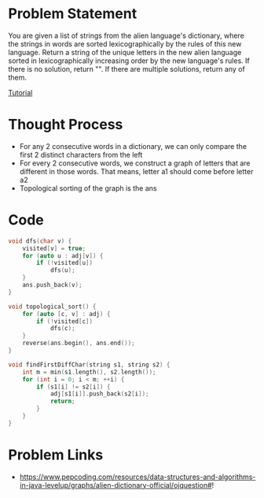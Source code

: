 # Problem Statement

You are given a list of strings from the alien language's dictionary, where the strings in words are sorted lexicographically by the rules of this new language.
Return a string of the unique letters in the new alien language sorted in lexicographically increasing order by the new language's rules. If there is no solution, return "". If there are multiple solutions, return any of them.

[Tutorial](https://www.youtube.com/watch?v=_u1Mn4_2hIo&list=PL-Jc9J83PIiEuHrjpZ9m94Nag4fwAvtPQ&index=14)

# Thought Process
- For any 2 consecutive words in a dictionary, we can only compare the first 2 distinct characters from the left
- For every 2 consecutive words, we construct a graph of letters that are different in those words. That means, letter a1 should come before letter a2
- Topological sorting of the graph is the ans

# Code
```cpp
void dfs(char v) {
    visited[v] = true;
    for (auto u : adj[v]) {
        if (!visited[u])
            dfs(u);
    }
    ans.push_back(v);
}

void topological_sort() {
    for (auto [c, v] : adj) {
        if (!visited[c])
            dfs(c);
    }
    reverse(ans.begin(), ans.end());
}

void findFirstDiffChar(string s1, string s2) {
    int m = min(s1.length(), s2.length());
    for (int i = 0; i < m; ++i) {
        if (s1[i] != s2[i]) {
            adj[s1[i]].push_back(s2[i]);
            return;
        }
    }
}
```

# Problem Links
- https://www.pepcoding.com/resources/data-structures-and-algorithms-in-java-levelup/graphs/alien-dictionary-official/ojquestion#!
